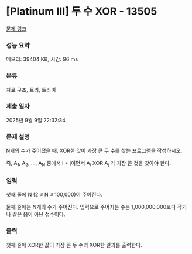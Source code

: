 # [Platinum III] 두 수 XOR - 13505 

[문제 링크](https://www.acmicpc.net/problem/13505) 

### 성능 요약

메모리: 39404 KB, 시간: 96 ms

### 분류

자료 구조, 트리, 트라이

### 제출 일자

2025년 9월 9일 22:32:34

### 문제 설명

<p>N개의 수가 주어졌을 때, XOR한 값이 가장 큰 두 수를 찾는 프로그램을 작성하시오.</p>

<p>즉, A<sub>1</sub>, A<sub>2</sub>, ..., A<sub>N</sub> 중에서 i ≠ j이면서 A<sub>i</sub> XOR A<sub>j</sub> 가 가장 큰 것을 찾아야 한다.</p>

### 입력 

 <p>첫째 줄에 N (2 ≤ N ≤ 100,000)이 주어진다.</p>

<p>둘째 줄에는 N개의 수가 주어진다. 입력으로 주어지는 수는 1,000,000,000보다 작거나 같은 음이 아닌 정수이다.</p>

### 출력 

 <p>첫째 줄에 XOR한 값이 가장 큰 두 수의 XOR한 결과를 출력한다.</p>

